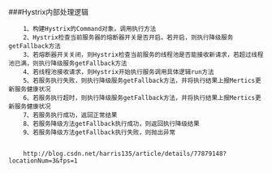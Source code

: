 ###Hystrix内部处理逻辑


        1、构建Hystrix的Command对象，调用执行方法
        2、Hystrix检查当前服务器的熔断器开关是否开启。若开启，则执行降级服务getFallback方法
        3、若熔断器开关关闭，则Hystrix检查当前服务的线程池是否能接收新请求，若超过线程池已满，则执行降级服务getFallback方法
        4、若线程池接收请求，则Hystrix开始执行服务调用具体逻辑run方法
        5、若服务执行失败，则执行降级服务getFallback方法，并将执行结果上报Mertics更新服务健康状况
        6、若服务执行超时，则执行降级服务getFallback方法，并将执行结果上报Mertics更新服务健康状况
        7、若服务执行成功，返回正常结果
        8、若服务降级方法getFallback执行成功，则返回执行降级结果
        9、若服务降级方法getFallback执行失败，则抛出异常


        http://blog.csdn.net/harris135/article/details/77879148?locationNum=3&fps=1